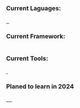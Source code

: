 <a href="#">
  <img src="./assets/DC_Banner_GIF_high.gif" alt="" style="">
</a>  


<h3>Current Laguages: </h3>
<a href="#">
  <img src="https://img.shields.io/badge/HTML5-E34F26?style=for-the-badge&logo=html5&logoColor=white" alt="" style="">
</a>  
  <a href="#">
  <img src="https://img.shields.io/badge/CSS3-1572B6?style=for-the-badge&logo=css3&logoColor=white" alt="" style="">
</a>  
  <a href="#">
  <img src="https://img.shields.io/badge/JavaScript-323330?style=for-the-badge&logo=javascript&logoColor=F7DF1E" alt="" style="">
</a> 

<h3>Current Framework: </h3>
  <a href="#">
  <img src="https://img.shields.io/badge/jQuery-0769AD?style=for-the-badge&logo=jquery&logoColor=white" alt="" style="">
</a>  

<h3>Current Tools:</h3>
  <a href="#">
  <img src="https://img.shields.io/badge/Visual_Studio_Code-0078D4?style=for-the-badge&logo=visual%20studio%20code&logoColor=white" alt="" style="">
</a>  

  <a href="#">
  <img src="https://img.shields.io/badge/Visual_Studio-5C2D91?style=for-the-badge&logo=visual%20studio&logoColor=white" alt="" style="">
</a>  

<h3>Planed to learn in 2024 </h3>
  
<a href="#">
  <img src="https://img.shields.io/badge/bootstrap-%238511FA.svg?style=for-the-badge&logo=bootstrap&logoColor=white" alt="" style="">
</a>  

<a href="#">
  <img src="https://img.shields.io/badge/React-20232A?style=for-the-badge&logo=react&logoColor=61DAFB" alt="" style="">
</a>  

<a href="#">
  <img src="https://img.shields.io/badge/Vue%20js-35495E?style=for-the-badge&logo=vuedotjs&logoColor=4FC08D" alt="" style="">
</a>  

<a href="#">
  <img src="https://img.shields.io/badge/Svelte-4A4A55?style=for-the-badge&logo=svelte&logoColor=FF3E00" alt="" style="">
</a>  
<a href="#">
  <img src="https://img.shields.io/badge/PHP-777BB4?style=for-the-badge&logo=php&logoColor=white" alt="" style="">
</a>